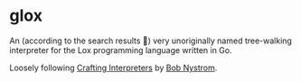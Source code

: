 # glox

An (according to the search results 👀) very unoriginally named tree-walking interpreter for the Lox programming language written in Go.

Loosely following [Crafting Interpreters](http://www.craftinginterpreters.com/) by [Bob Nystrom](https://github.com/munificent).

